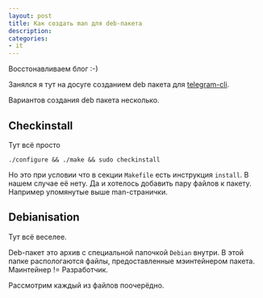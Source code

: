 ```yaml
---
layout: post
title: Как создать man для deb-пакета
description:
categories:
- it
---
```


Восстонавливаем блог :-)

Занялся я тут на досуге созданием deb пакета для [telegram-cli](https://github.com/vysheng/tg).

Вариантов создания deb пакета несколько.

## Checkinstall

Тут всё просто

```
./configure && ./make && sudo checkinstall
```

Но это при условии что в секции `Makefile` есть инструкция `install`. В нашем случае её нету. Да и хотелось добавить пару файлов к пакету. Например упомянутые выше man-странички.

## Debianisation

Тут всё веселее.

Deb-пакет это архив с специальной папочкой `Debian` внутри. В этой папке распологаются файлы, предоставленные мэинтейнером пакета. Маинтейнер != Разработчик.

Рассмотрим каждый из файлов поочерёдно.
